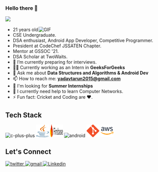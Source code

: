 ### **Hello there** 👋

![](https://komarev.com/ghpvc/?username=tarun26091999&style=flatflat-square&label=PROFILE+VIEWS)

<img align="right" alt="GIF" src="https://media.giphy.com/media/VTtANKl0beDFQRLDTh/giphy.gif" width="400px" />



- 21 years old
- CSE Undergraduate.
- DSA enthusiast, Android App Developer, Competitive Programmer.
- President at CodeChef JSSATEN Chapter.
- Mentor at GSSOC '21.
- DSA Scholar at TwoWaits.
- 🌱 I’m currently preparing for interviews.
- 👨‍💻 Currently working as an Intern in **GeeksForGeeks**
- 💬 Ask me about **Data Structures and Algorithms & Android Dev**
- 📫 How to reach me: **yadavtarun2015@gmail.com**
- 🤔 I'm looking for **Summer Internships**
- 🔭 I currently need help to learn Computer Networks.
- ⚡ Fun fact: Cricket and Coding are ❤️.



## Tech Stack
<p align="left"><img src="https://raw.githubusercontent.com/gilbarbara/logos/master/logos/c-plusplus.svg" alt="c-plus-plus" width="40" height="40"/>
<img src="https://raw.githubusercontent.com/gilbarbara/logos/master/logos/java.svg" alt="java" width="40" height="40"/>
<img src="https://raw.githubusercontent.com/gilbarbara/logos/master/logos/firebase.svg" alt="Firebase" width="40" height="40"/>
<img src="https://raw.githubusercontent.com/gilbarbara/logos/master/logos/android-icon.svg" alt="android" width="40" height="40"/>
<img src="https://github.com/devicons/devicon/blob/master/icons/git/git-plain.svg" alt="git" width="40" height="40"/>
<img src="https://github.com/devicons/devicon/blob/master/icons/amazonwebservices/amazonwebservices-original-wordmark.svg" alt="AWS" width="40" height="40"/></p>  



<h2 align="left" >Let's Connect</h2>
<div align="left">
</a>
<a href="https://twitter.com/yadavtarun_10" target="_blank">
<img src=https://img.shields.io/badge/twitter-%2300acee.svg?&style=for-the-badge&logo=twitter&logoColor=white alt=twitter style="margin-bottom: 5px;" />
</a>
<a href="mailto:yadavtarun2015@gmail.com?hl=en" target="_blank">
<img src=https://img.shields.io/badge/gmail-%23DC493C.svg?&style=for-the-badge&logo=gmail&logoColor=white alt=gmail style="margin-bottom: 5px;" />
</a> 
<a href="https://www.linkedin.com/in/tarun-yadav-384320175/" target="_blank">
<img src=https://img.shields.io/badge/linkedin-%231E77B5.svg?&style=for-the-badge&logo=linkedin&logoColor=white alt=Linkedin style="margin-bottom: 5px;" />
</a>
</div>
